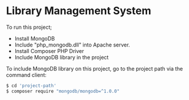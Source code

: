 # Library Management System

To run this project;
  - Install MongoDB
  - Include "php_mongodb.dll" into Apache server.
  - Install Composer PHP Driver
  - Include MongoDB library in the project

To include MongoDB library on this project, go to the project path via the command client:
  
```sh
$ cd 'project-path'
$ composer require "mongodb/mongodb=^1.0.0"
```
